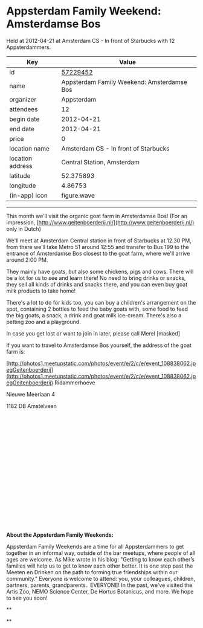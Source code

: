 # Appsterdam Family Weekend: Amsterdamse Bos
Held at 2012-04-21 at Amsterdam CS - In front of Starbucks  with 12 Appsterdammers.
        
|Key|Value
|---|---|
|id|[57229452](https://www.meetup.com/appsterdam/events/57229452/)|
|name|Appsterdam Family Weekend: Amsterdamse Bos|
|organizer|Appsterdam|
|attendees|12|
|begin date|2012-04-21|
|end date|2012-04-21|
|price|0|
|location name|Amsterdam CS - In front of Starbucks |
|location address|Central Station, Amsterdam|
|latitude|52.375893|
|longitude|4.86753|
|(in-app) icon|figure.wave|

---

This month we'll visit the organic goat farm in Amsterdamse Bos! (For an impression, [http://www.geitenboerderij.nl/](http://www.geitenboerderij.nl/) only in Dutch)

We'll meet at Amsterdam Central station in front of Starbucks at 12.30 PM, from there we'll take Metro 51 around 12:55 and transfer to Bus 199 to the entrance of Amsterdamse Bos closest to the goat farm, where we'll arrive around 2:00 PM.

They mainly have goats, but also some chickens, pigs and cows. There will be a lot for us to see and learn there! No need to bring drinks or snacks, they sell all kinds of drinks and snacks there, and you can even buy goat milk products to take home!

There's a lot to do for kids too, you can buy a children's arrangement on the spot, containing 2 bottles to feed the baby goats with, some food to feed the big goats, a snack, a drink and goat milk ice-cream. There's also a petting zoo and a playground.

In case you get lost or want to join in later, please call Merel [masked]

If you want to travel to Amsterdamse Bos yourself, the address of the goat farm is:

[http://photos1.meetupstatic.com/photos/event/e/2/c/e/event_108838062.jpegGeitenboerderij](http://photos1.meetupstatic.com/photos/event/e/2/c/e/event_108838062.jpegGeitenboerderij) Ridammerhoeve

Nieuwe Meerlaan 4

1182 DB Amstelveen

 

 

 

 

 

 

 

 

 

 

**About the Appsterdam Family Weekends:**

Appsterdam Family Weekends are a time for all Appsterdammers to get together in an informal way, outside of the bar meetups, where people of all ages are welcome. As Mike wrote in his blog: "Getting to know each other’s families will help us to get to know each other better. It is one step past the Meeten en Drinken on the path to forming true friendships within our community." Everyone is welcome to attend: you, your colleagues, children, partners, parents, grandparents.. EVERYONE! In the past, we've visited the Artis Zoo, NEMO Science Center, De Hortus Botanicus, and more. We hope to see you soon!

**

**


